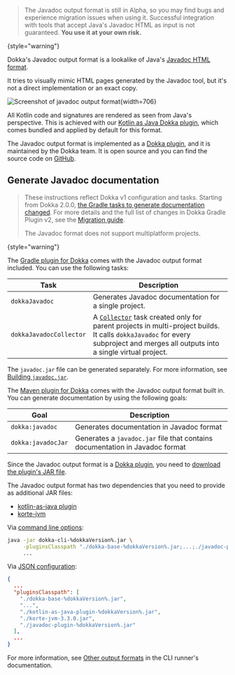 [//]: # (title: Javadoc)

> The Javadoc output format is still in Alpha, so you may find bugs and experience migration issues when using it. 
> Successful integration with tools that accept Java's Javadoc HTML as input is not guaranteed.
> **You use it at your own risk.**
>
{style="warning"}

Dokka's Javadoc output format is a lookalike of Java's
[Javadoc HTML format](https://docs.oracle.com/en/java/javase/19/docs/api/index.html). 

It tries to visually mimic HTML pages generated by the Javadoc tool, but it's not a direct implementation
or an exact copy.

![Screenshot of javadoc output format](javadoc-format-example.png){width=706}

All Kotlin code and signatures are rendered as seen from Java's perspective. This is achieved with our
[Kotlin as Java Dokka plugin](https://github.com/Kotlin/dokka/tree/%dokkaVersion%/dokka-subprojects/plugin-kotlin-as-java), which comes bundled and
applied by default for this format.

The Javadoc output format is implemented as a [Dokka plugin](dokka-plugins.md), and it is maintained by the Dokka team.
It is open source and you can find the source code on [GitHub](https://github.com/Kotlin/dokka/tree/%dokkaVersion%/dokka-subprojects/plugin-javadoc).

## Generate Javadoc documentation

> These instructions reflect Dokka v1 configuration and tasks. Starting from Dokka 2.0.0, [the Gradle tasks to generate documentation changed](dokka-migration.md#select-documentation-output-format).
> For more details and the full list of changes in Dokka Gradle Plugin v2, see the [Migration guide](dokka-migration.md).
>
> The Javadoc format does not support multiplatform projects.
>
{style="warning"}


<tabs group="build-script">
<tab title="Gradle" group-key="kotlin">

The [Gradle plugin for Dokka](dokka-gradle.md) comes with the Javadoc output format included. You can use the following tasks:

| **Task**                | **Description**                                                                                                                                                                                              |
|-------------------------|--------------------------------------------------------------------------------------------------------------------------------------------------------------------------------------------------------------|
| `dokkaJavadoc`          | Generates Javadoc documentation for a single project.                                                                                                                                                        |
| `dokkaJavadocCollector` | A [`Collector`](dokka-gradle.md#collector-tasks) task created only for parent projects in multi-project builds. It calls `dokkaJavadoc` for every subproject and merges all outputs into a single virtual project. |

The `javadoc.jar` file can be generated separately. For more information, see [Building `javadoc.jar`](dokka-gradle.md#build-javadoc-jar).

</tab>
<tab title="Maven" group-key="groovy">

The [Maven plugin for Dokka](dokka-maven.md) comes with the Javadoc output format built in. You can generate documentation
by using the following goals:

| **Goal**           | **Description**                                                              |
|--------------------|------------------------------------------------------------------------------|
| `dokka:javadoc`    | Generates documentation in Javadoc format                                    |
| `dokka:javadocJar` | Generates a `javadoc.jar` file that contains documentation in Javadoc format |


</tab>
<tab title="CLI" group-key="cli">

Since the Javadoc output format is a [Dokka plugin](dokka-plugins.md#apply-dokka-plugins), you need to 
[download the plugin's JAR file](https://repo1.maven.org/maven2/org/jetbrains/dokka/javadoc-plugin/%dokkaVersion%/javadoc-plugin-%dokkaVersion%.jar).

The Javadoc output format has two dependencies that you need to provide as additional JAR files:

* [kotlin-as-java plugin](https://repo1.maven.org/maven2/org/jetbrains/dokka/kotlin-as-java-plugin/%dokkaVersion%/kotlin-as-java-plugin-%dokkaVersion%.jar)
* [korte-jvm](https://repo1.maven.org/maven2/com/soywiz/korlibs/korte/korte-jvm/3.3.0/korte-jvm-3.3.0.jar)

Via [command line options](dokka-cli.md#run-with-command-line-options):

```Bash
java -jar dokka-cli-%dokkaVersion%.jar \
     -pluginsClasspath "./dokka-base-%dokkaVersion%.jar;...;./javadoc-plugin-%dokkaVersion%.jar" \
     ...
```

Via [JSON configuration](dokka-cli.md#run-with-json-configuration):

```json
{
  ...
  "pluginsClasspath": [
    "./dokka-base-%dokkaVersion%.jar",
    "...",
    "./kotlin-as-java-plugin-%dokkaVersion%.jar",
    "./korte-jvm-3.3.0.jar",
    "./javadoc-plugin-%dokkaVersion%.jar"
  ],
  ...
}
```

For more information, see [Other output formats](dokka-cli.md#other-output-formats) in the CLI runner's documentation.

</tab>
</tabs>
